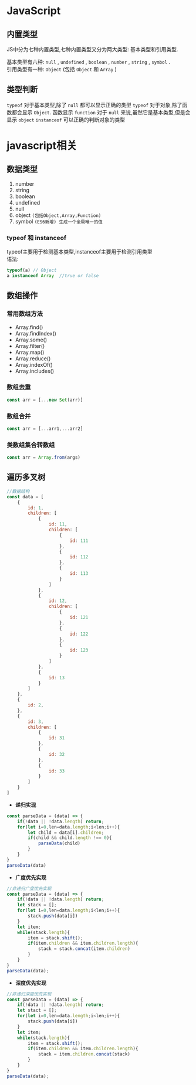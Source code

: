 # JavaScript

## 内置类型

JS中分为七种内置类型,七种内置类型又分为两大类型: 基本类型和引用类型.

基本类型有六种: `null` , `undefined` , `boolean` , `number` , `string` , `symbol` .  
引用类型有一种: `Object` (包括 `Object` 和 `Array` )

## 类型判断
`typeof` 对于基本类型,除了 `null` 都可以显示正确的类型
`typeof` 对于对象,除了函数都会显示 `Object`. 函数显示 `function`
对于 `null` 来说,虽然它是基本类型,但是会显示 `object`
`instanceof` 可以正确的判断对象的类型


# javascript相关

## 数据类型
1. number
2. string
3. boolean
4. undefined
5. null
6. object `(包括Object,Array,Function)`
7. symbol `(ES6新增) 生成一个全局唯一的值`

### typeof 和 instanceof
typeof主要用于检测基本类型,instanceof主要用于检测引用类型  
语法:
```js
typeof(a) // Object
a instanceof Array  //true or false
```

## 数组操作
### 常用数组方法
+ Array.find()
+ Array.findIndex()
+ Array.some()
+ Array.filter()
+ Array.map()
+ Array.reduce()
+ Array.indexOf()
+ Array.includes()
### 数组去重
```js
const arr = [...new Set(arr)]
```
### 数组合并
```js
const arr = [...arr1,...arr2]
```
### 类数组集合转数组
```js
const arr = Array.from(args)
```

## 遍历多叉树

```js
//数据结构
const data = [
    {
        id: 1,
        children: [
            {
                id: 11,
                children: [
                    {
                        id: 111
                    },
                    {
                        id: 112
                    },
                    {
                        id: 113
                    }
                ]
            },
            {
                id: 12,
                children: [
                    {
                        id: 121
                    },
                    {
                        id: 122
                    },
                    {
                        id: 123
                    }
                ]
            },
            {
                id: 13
            }
        ]
    },
    {
        id: 2,
    },
    {
        id: 3,
        children: [
            {
                id: 31
            },
            {
                id: 32
            },
            {
                id: 33
            }
        ]
    }
]
```

+ **递归实现**
```js
const parseData = (data) => {
    if(!data || !data.length) return;
    for(let i=0,len=data.length;i<len;i++){
        let child = data[i].children;
        if(child && child.length !== 0){
            parseData(child)
        }
    }
}
parseData(data)
```
+ **广度优先实现**
```js
//非递归广度优先实现
const parseData = (data) => {
    if(!data || !data.length) return;
    let stack = [];
    for(let i=0,len=data.length;i<len;i++){
        stack.push(data[i])
    }
    let item;
    while(stack.length){
        item = stack.shift();
        if(item.children && item.children.length){
            stack = stack.concat(item.children)
        }
    }
}
parseData(data);
```

+ **深度优先实现**
```js
//非递归深度优先实现
const parseData = (data) => {
    if(!data || !data.length) return;
    let stact = [];
    for(let i=0,len=data.length;i<len;i++){
        stack.push(data[i])
    }
    let item;
    while(stack.length){
        item = stack.shift();
        if(item.children && item.children.length){
            stack = item.children.concat(stack)
        }
    }
}
parseData(data);
```




